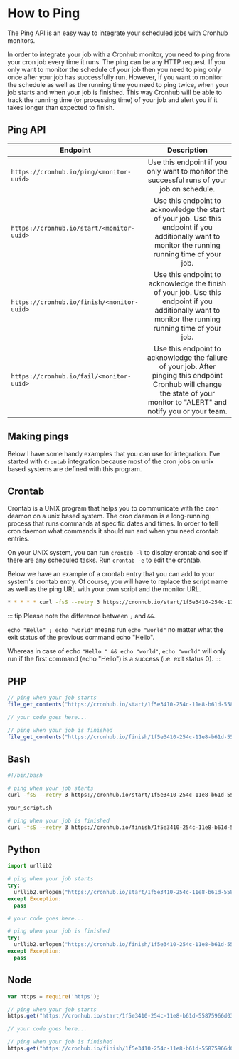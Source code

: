 # How to Ping
The Ping API is an easy way to integrate your scheduled jobs with Cronhub monitors.

In order to integrate your job with a Cronhub monitor, you need to ping from your cron job every time it runs. The ping can be any HTTP request. If you only want to monitor the schedule of your job then you need to ping only once after your job has successfully run. However, If you want to monitor the schedule as well as the running time you need to ping twice, when your job starts and when your job is finished. This way Cronhub will be able to track the running time (or processing time) of your job and alert you if it takes longer than expected to finish.

## Ping API
| Endpoint        | Description  |
| ------------- |:-------------:|
| `https://cronhub.io/ping/<monitor-uuid>`  | Use this endpoint if you only want to monitor the successful runs of your job on schedule. | 
| `https://cronhub.io/start/<monitor-uuid>`      | Use this endpoint to acknowledge the start of your job. Use this endpoint if you additionally want to monitor the running running time of your job.      |  
| `https://cronhub.io/finish/<monitor-uuid>`  | Use this endpoint to acknowledge the finish of your job. Use this endpoint if you additionally want to monitor the running running time of your job.|
| `https://cronhub.io/fail/<monitor-uuid>`  | Use this endpoint to acknowledge the failure of your job. After pinging this endpoint Cronhub will change the state of your monitor to "ALERT" and notify you or your team. |

## Making pings
Below I have some handy examples that you can use for integration. I've started with `Crontab` integration because most of the cron jobs on unix based systems are defined with this program.

## Crontab

Crontab is a UNIX program that helps you to communicate with the cron deamon on a unix based system. The cron daemon is a long-running process that runs commands at specific dates and times. In order to tell cron daemon what commands it should run and when you need crontab entries. 

On your UNIX system, you can run `crontab -l` to display crontab and see if there are any scheduled tasks. Run `crontab -e` to edit the crontab. 

Below we have an example of a crontab entry that you can add to your system's crontab entry. Of course, you will have to replace the script name as well as the ping URL with your own script and the monitor URL.

```bash
* * * * * curl -fsS --retry 3 https://cronhub.io/start/1f5e3410-254c-11e8-b61d-55875966d031; your_script.sh && curl -fsS --retry 3 https://cronhub.io/finish/1f5e3410-254c-11e8-b61d-55875966d031
```
::: tip
Please note the difference between `;` and `&&`.

`echo "Hello" ; echo "world"` means run `echo "world"` no matter what the exit status of the previous command echo "Hello".

Whereas in case of echo `"Hello " && echo "world"`, `echo "world"` will only run if the first command (echo "Hello") is a success (i.e. exit status 0).
:::

## PHP

```php
// ping when your job starts
file_get_contents("https://cronhub.io/start/1f5e3410-254c-11e8-b61d-55875966d031");

// your code goes here...

// ping when your job is finished
file_get_contents("https://cronhub.io/finish/1f5e3410-254c-11e8-b61d-55875966d031");
```

## Bash

```bash
#!/bin/bash

# ping when your job starts
curl -fsS --retry 3 https://cronhub.io/start/1f5e3410-254c-11e8-b61d-55875966d031

your_script.sh

# ping when your job is finished
curl -fsS --retry 3 https://cronhub.io/finish/1f5e3410-254c-11e8-b61d-55875966d031
```

## Python

```python
import urllib2

# ping when your job starts
try:
  urllib2.urlopen("https://cronhub.io/start/1f5e3410-254c-11e8-b61d-55875966d031")
except Exception:
  pass

# your code goes here...

# ping when your job is finished
try:
  urllib2.urlopen("https://cronhub.io/finish/1f5e3410-254c-11e8-b61d-55875966d031")
except Exception:
  pass
```

## Node

```js
var https = require('https');

// ping when your job starts
https.get("https://cronhub.io/start/1f5e3410-254c-11e8-b61d-55875966d031");

// your code goes here...

// ping when your job is finished
https.get("https://cronhub.io/finish/1f5e3410-254c-11e8-b61d-55875966d031");
```

